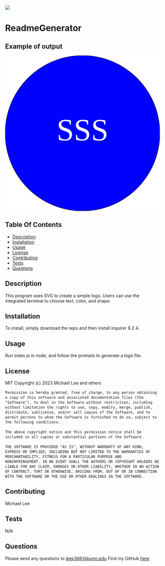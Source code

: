 [<img src="https://img.shields.io/badge/License-MIT-yellow.svg">](https://opensource.org/licenses/MIT)

# ReadmeGenerator

## Example of output

![Example Logo](examples/exampleCircle.svg)

## Table Of Contents

- [Description](#description)
- [Installation](#installation)
- [Usage](#usage)
- [License](#license)
- [Contributing](#contributing)
- [Tests](#tests)
- [Questions](#questions)

## Description

This program uses SVG to create a simple logo. Users can use the integrated terminal to choose text, color, and shape.

## Installation

To install, simply download the repo and then install inquirer 8.2.4.

## Usage

Run index.js in node, and follow the prompts to generate a logo file.

## License

MIT
Copyright (c) 2023 Michael Lee and others

    Permission is hereby granted, free of charge, to any person obtaining
    a copy of this software and associated documentation files (the
    "Software"), to deal in the Software without restriction, including
    without limitation the rights to use, copy, modify, merge, publish,
    distribute, sublicense, and/or sell copies of the Software, and to
    permit persons to whom the Software is furnished to do so, subject to
    the following conditions:

    The above copyright notice and this permission notice shall be
    included in all copies or substantial portions of the Software.

    THE SOFTWARE IS PROVIDED "AS IS", WITHOUT WARRANTY OF ANY KIND,
    EXPRESS OR IMPLIED, INCLUDING BUT NOT LIMITED TO THE WARRANTIES OF
    MERCHANTABILITY, FITNESS FOR A PARTICULAR PURPOSE AND
    NONINFRINGEMENT. IN NO EVENT SHALL THE AUTHORS OR COPYRIGHT HOLDERS BE
    LIABLE FOR ANY CLAIM, DAMAGES OR OTHER LIABILITY, WHETHER IN AN ACTION
    OF CONTRACT, TORT OR OTHERWISE, ARISING FROM, OUT OF OR IN CONNECTION
    WITH THE SOFTWARE OR THE USE OR OTHER DEALINGS IN THE SOFTWARE.

## Contributing

Michael Lee

## Tests

N/A

## Questions

Please send any questions to leex3683@umn.edu
Find my GitHub [here](https://github.com/leex3683)
